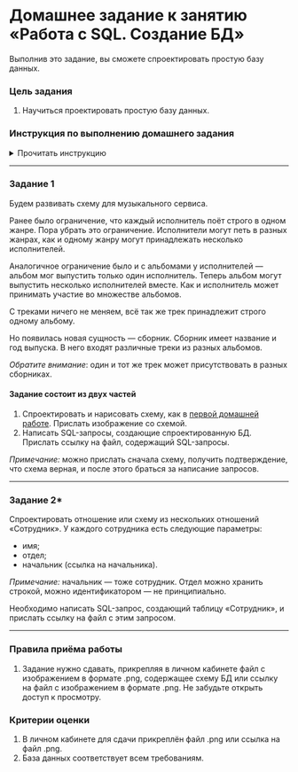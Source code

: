 # Домашнее задание к занятию «Работа с SQL. Создание БД»

Выполнив это задание, вы сможете спроектировать простую базу данных.

### Цель задания

1. Научиться проектировать простую базу данных.

### Инструкция по выполнению домашнего задания

<details>

<summary>Прочитать инструкцию</summary>

Вам встретятся два типа заданий в домашней работе:

- без звёздочки,
- со звёздочкой (*).

Задания без звёздочки обязательны к выполнению и необходимы для получения зачёта.

Задания со звёздочкой дополнительные или повышенной сложности. Выполнять их не обязательно, но работа над ними поможет глубже понять тему.

Домашнее задание состоит из 1–3 заданий для самостоятельного решения. Чтобы их решить, нужны как знания, которые вы получили на вебинаре или в видео, так и навык поиска информации в интернете — самый важный навык программиста.

Любые вопросы по решению задач задавайте преподавателю в чате курса.

</details>

-----

### Задание 1

Будем развивать схему для музыкального сервиса.

Ранее было ограничение, что каждый исполнитель поёт строго в одном жанре. Пора убрать это ограничение. Исполнители могут петь в разных жанрах, как и одному жанру могут принадлежать несколько исполнителей.

Аналогичное ограничение было и с альбомами у исполнителей — альбом мог выпустить только один исполнитель. Теперь альбом могут выпустить несколько исполнителей вместе. Как и исполнитель может принимать участие во множестве альбомов.

С треками ничего не меняем, всё так же трек принадлежит строго одному альбому.

Но появилась новая сущность — сборник. Сборник имеет название и год выпуска. В него входят различные треки из разных альбомов.

_Обратите внимание_: один и тот же трек может присутствовать в разных сборниках.

#### Задание состоит из двух частей

1. Спроектировать и нарисовать схему, как в [первой домашней работе](https://github.com/netology-code/sqlcpp-homeworks/tree/sqlcpp-7/01). Прислать изображение со схемой.
2. Написать SQL-запросы, создающие спроектированную БД. Прислать ссылку на файл, содержащий SQL-запросы.

_Примечание:_ можно прислать сначала схему, получить подтверждение, что схема верная, и после этого браться за написание запросов.

---

### Задание 2*

Спроектировать отношение или схему из нескольких отношений «Сотрудник». У каждого сотрудника есть следующие параметры:

- имя;
- отдел;
- начальник (ссылка на начальника).

_Примечание:_ начальник — тоже сотрудник. Отдел можно хранить строкой, можно идентификатором — не принципиально.

Необходимо написать SQL-запрос, создающий таблицу «Сотрудник», и прислать ссылку на файл с этим запросом.

---

### Правила приёма работы

1. Задание нужно сдавать, прикрепляя в личном кабинете файл с изображением в формате .png, содержащее схему БД или ссылку на файл с изображением в формате .png. Не забудьте открыть доступ к просмотру.

### Критерии оценки

1. В личном кабинете для сдачи прикреплён файл .png или ссылка на файл .png.
2. База данных соответствует всем требованиям.
